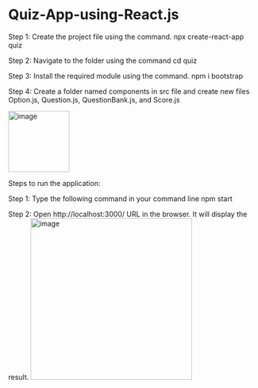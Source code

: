 # Quiz-App-using-React.js

Step 1: Create the project file using the command.
 npx create-react-app quiz

Step 2: Navigate to the folder using the command
cd quiz

Step 3: Install the required module using the command.
npm i bootstrap

Step 4: Create a folder named components in src file and create new files Option.js, Question.js, QuestionBank.js, and Score.js 

<img width="123" alt="image" src="https://github.com/user-attachments/assets/438bbcf9-169d-49d0-82f0-cf491775c55e" />


Steps to run the application:

Step 1: Type the following command in your command line
npm start

Step 2: Open http://localhost:3000/ URL in the browser. It will display the result.
<img width="325" alt="image" src="https://github.com/user-attachments/assets/668e0b9e-5a06-4f3b-9785-07667f21ae61" />

